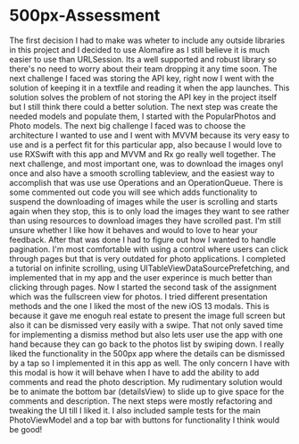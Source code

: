 # 500px-Assessment

The first decision I had to make was wheter to include any outside libraries in this project and I decided to use Alomafire
as I still believe it is much easier to use than URLSession. Its a well supported and robust library so there's
no need to worry about their team dropping it any time soon. The next challenge I faced was storing the API key, right now I went with the solution of keeping it in a textfile and reading it when the app launches. This solution solves the problem of not storing the API key in the project itself but I still think there could a better solution. The next step was create the needed models and populate them, I started with the PopularPhotos and Photo models. The next big challenge I faced was to choose the architecture I wanted to use and I went with MVVM because its very easy to use and is a perfect fit for this particular app, also because I would love to use RXSwift with this app and MVVM and Rx go really well together. The next challenge, and most important one, was to download the images onyl once and also have a smooth scrolling tableview, and the easiest way to accomplish that was use use Operations and an OperationQueue. There is some commented out code you will see which adds functionality to suspend the downloading of images while the user is scrolling and starts again when they stop, this is to only load the images they want to see rather than using resources to download images they have scrolled past. I'm still unsure whether I like how it behaves and would to love to hear your feedback. After that was done I had to figure out how I wanted to handle pagination. I'm most comfortable with using a control where users can click through pages but that is very outdated for photo applications. I completed a tutorial on infinite scrolling, using UITableViewDataSourcePrefetching,
and implemented that in my app and the user experince is much better than clicking through pages. Now I started the second task of the assignment which was the fullscreen view for photos. I tried different presentation methods and the one I liked the most of the new iOS 13 modals. This is because it gave me enoguh real estate to present the image full screen but also it can be dismissed very easily with a swipe. That not only saved time for implementing a dismiss method but also lets user use the app with one hand because they can go back to the photos list by swiping down. I really liked the functionality in the 500px app where the details can be dismissed by a tap so I implemented it in this app as well. The only concern I have with this modal is how it will behave when I have to add the ability to add comments and read the photo description. My rudimentary solution would be to animate the bottom bar (detailsView) to slide up to give space for the comments and description. The next steps were mostly refactoring and tweaking the UI till I liked it. I also included sample tests for the main PhotoViewModel and a top bar with buttons for functionality I think would be good!
